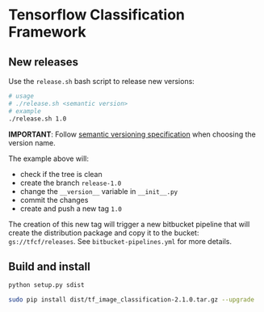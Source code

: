 # Tensorflow Classification Framework


## New releases

Use the `release.sh` bash script to release new versions:

```bash
# usage
# ./release.sh <semantic version>
# example 
./release.sh 1.0 
```

**IMPORTANT**: Follow [semantic versioning specification](https://semver.org/) when choosing the version name.

The example above will:
 
 * check if the tree is clean
 * create the branch `release-1.0`
 * change the `__version__` variable in `__init__.py`
 * commit the changes
 * create and push a new tag `1.0`
 
 The creation of this new tag will trigger a new bitbucket pipeline that will create the distribution package and 
 copy it to the bucket: `gs://tfcf/releases`. See `bitbucket-pipelines.yml` for more details.
 
## Build and install

 ```bash
 python setup.py sdist
 
 sudo pip install dist/tf_image_classification-2.1.0.tar.gz --upgrade
 ```
  